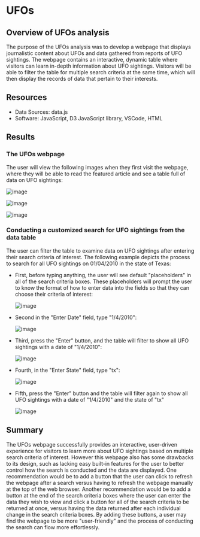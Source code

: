 # UFOs

## Overview of UFOs analysis
The purpose of the UFOs analysis was to develop a webpage that displays journalistic content about UFOs and data gathered from reports of UFO sightings. The webpage contains an interactive, dynamic table where visitors can learn in-depth information about UFO sightings. Visitors will be able to filter the table for multiple search criteria at the same time, which will then display the records of data that pertain to their interests.

## Resources
- Data Sources: data.js
- Software: JavaScript, D3 JavaScript library, VSCode, HTML


## Results

### The UFOs webpage

The user will view the following images when they first visit the webpage, where they will be able to read the featured article and see a table full of data on UFO sightings:

  ![image](https://user-images.githubusercontent.com/85533099/139600293-0fc3f67e-46ce-4db6-a109-174d1ca92e67.png)
  
  ![image](https://user-images.githubusercontent.com/85533099/139600313-3d3a55e2-10e8-4778-8343-a4d276c10745.png)
  
  ![image](https://user-images.githubusercontent.com/85533099/139600314-e227e643-a26e-4af6-bb6e-f3d5abccd06e.png)

### Conducting a customized search for UFO sightings from the data table 

The user can filter the table to examine data on UFO sightings after entering their search criteria of interest. The following example depicts the process to search for all UFO sightings on 01/04/2010 in the state of Texas:

  - First, before typing anything, the user will see default "placeholders" in all of the search criteria boxes. These placeholders will prompt the user to know the format of how to enter data into the fields so that they can choose their criteria of interest:
     
      ![image](https://user-images.githubusercontent.com/85533099/139600666-44c75a3d-f421-4d8b-a39d-4d8c395ebaa6.png)
    
  - Second in the "Enter Date" field, type "1/4/2010":
    
      ![image](https://user-images.githubusercontent.com/85533099/139600720-477b5f8c-5142-4c37-a6f6-47033e5f31b7.png)
      
  - Third, press the "Enter" button, and the table will filter to show all UFO sightings with a date of "1/4/2010":

      ![image](https://user-images.githubusercontent.com/85533099/139600784-4699c6eb-e443-4431-8dff-0bd0bbf93023.png)
      
  - Fourth, in the "Enter State" field, type "tx":
  
      ![image](https://user-images.githubusercontent.com/85533099/139600866-0069ad36-9a87-4c14-90c6-f6e48797b343.png)
      
  - Fifth, press the "Enter" button and the table will filter again to show all UFO sightings with a date of "1/4/2010" and the state of "tx"
    
      ![image](https://user-images.githubusercontent.com/85533099/139600907-77a46ccf-67a1-49e9-91cc-2cd977803938.png)

## Summary

The UFOs webpage successfully provides an interactive, user-driven experience for visitors to learn more about UFO sightings based on multiple search criteria of interest. However this webpage also has some drawbacks to its design, such as lacking easy built-in features for the user to better control how the search is conducted and the data are displayed. One recommendation would be to add a button that the user can click to refresh the webpage after a search versus having to refresh the webpage manually at the top of the web browser. Another recommendation would be to add a button at the end of the search criteria boxes where the user can enter the data they wish to view and click a button for all of the search criteria to be returned at once, versus having the data returned after each individual change in the search criteria boxes. By adding these buttons, a user may find the webpage to be more "user-friendly" and the process of conducting the search can flow more effortlessly. 
